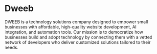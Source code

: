 # Dweeb
DWEEB is a technology solutions company designed to empower small businesses with affordable, high-quality website development, AI integration, and automation tools. Our mission is to democratize how businesses build and adopt technology by connecting them with a vetted network of developers who deliver customized solutions tailored to their needs.
